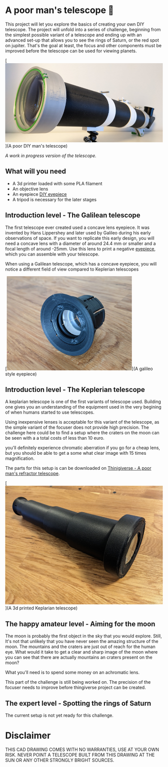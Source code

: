 # A poor man's telescope 🔭

This project will let you explore the basics of creating your own DIY telescope. The project will unfold into a series of challenge, beginning from the simplest possible variant of a telescope and ending up with an advanced set-up that allows you to see the rings of Saturn, or the red spot on jupiter. That's the goal at least, the focus and other components must be improved before the telescope can be used for viewing planets.

[<img alt="Work in progress version of the poor man's telescope" src="images/poor-mans-telescope-wip-1.png" />](A poor DIY man's telescope)

*A work in progress version of the telescope.*

## What will you need

* A 3d printer loaded with some PLA filament
* An objective lens
* An eyepiece [DIY eyepiece](the-eyepiece.md)
* A tripod is necessary for the later stages

## Introduction level - The Galilean telescope

The first telescope ever created used a concave lens eyepiece. It was invented by Hans Lippershey and later used by Galileo during his early observations of space. If you want to replicate this early design, you will need a concave lens with a diameter of around 24.4 mm or smaller and a focal length of around -25mm. Use this lens to print a negative [eyepiece](the-eyepiece.md), which you can assemble with your telescope.

When using a Galilean telescope, which has a concave eyepiece, you will notice a different field of view compared to Keplerian telescopes

[<img alt="A galileo style eyepiece" width="400" src="images/galileo-eyepiece.jpg" />](A galileo style eyepiece)

## Introduction level - The Keplerian telescope

A keplarian telescope is one of the first variants of telescope used. Building one gives you an understanding of the equipment used in the very begining of when humans started to use telescopes.

Using inexpensive lenses is acceptable for this variant of the telescope, as the simple variant of the focuser does not provide high precision. The challenge here could be to find a setup where the craters on the moon can be seen with a a total costs of less than 10 euro.

you'll definitely experience chromatic aberration if you go for a cheap lens, but you should be able to get a some what clear image with 15 times magnification.

The parts for this setup is can be downloaded on [Thinigiverse - A poor man's refractor telescope](https://www.thingiverse.com/thing:5895403).

[<img alt="A 3d printed keplarian telescope" src="images/keplerian-telescope-printed-1.png" />](A 3d printed Keplarian telescope)
## The happy amateur level - Aiming for the moon

The moon is probably the first object in the sky that you would explore. Still, It's not that unlikely that you have never seen the amazing structure of the moon. The mountains and the craters are just out of reach for the human eye. What would it take to get a clear and sharp image of the moon where you can see that there are actually mountains an craters present on the moon?

What you'll need is to spend some money on an achromatic lens.

This part of the challenge is still being worked on. The precision of the focuser needs to improve before thingiverse project can be created.

## The expert level - Spotting the rings of Saturn

The current setup is not yet ready for this challenge.


# Disclaimer
THIS CAD DRAWING COMES WITH NO WARRANTIES, USE AT YOUR OWN RISK. NEVER POINT A TELESCOPE BUILT FROM THIS DRAWING AT THE SUN OR ANY OTHER STRONGLY BRIGHT SOURCES.
